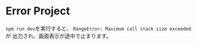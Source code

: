 # Error Project

`npm run dev`を実行すると、
`RangeError: Maximum call stack size exceeded`が
出力され、画面表示が途中で止まります。
